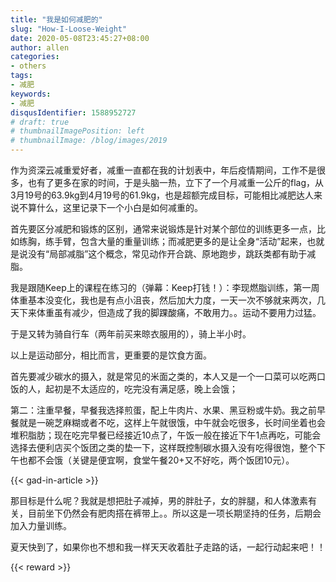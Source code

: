 ```yaml
---
title: "我是如何减肥的"
slug: "How-I-Loose-Weight"
date: 2020-05-08T23:45:27+08:00
author: allen
categories:
- others
tags:
- 减肥
keywords:
- 减肥
disqusIdentifier: 1588952727
# draft: true
# thumbnailImagePosition: left
# thumbnailImage: /blog/images/2019
---
```


作为资深云减重爱好者，减重一直都在我的计划表中，年后疫情期间，工作不是很多，也有了更多在家的时间，于是头脑一热，立下了一个月减重一公斤的flag，从3月19号的63.9kg到4月19号的61.9kg，也是超额完成目标，可能相比减肥达人来说不算什么，这里记录下一个小白是如何减重的。

<!--more-->

首先要区分减肥和锻炼的区别，通常来说锻炼是针对某个部位的训练更多一点，比如练胸，练手臂，包含大量的重量训练；而减肥更多的是让全身“活动”起来，也就是说没有“局部减脂”这个概念，常见动作开合跳、原地跑步，跳跃类都有助于减脂。

我是跟随Keep上的课程在练习的（弹幕：Keep打钱！）：李现燃脂训练，第一周体重基本没变化，我也是有点小沮丧，然后加大力度，一天一次不够就来两次，几天下来体重虽有减少，但造成了我的脚踝酸痛，不敢用力。。运动不要用力过猛。

于是又转为骑自行车（两年前买来晾衣服用的），骑上半小时。

以上是运动部分，相比而言，更重要的是饮食方面。

首先要减少碳水的摄入，就是常见的米面之类的，本人又是一个一口菜可以吃两口饭的人，起初是不太适应的，吃完没有满足感，晚上会饿；

第二：注重早餐，早餐我选择煎蛋，配上牛肉片、水果、黑豆粉或牛奶。我之前早餐就是一碗芝麻糊或者不吃，这样上午就很饿，中午就会吃很多，长时间坐着也会堆积脂肪；现在吃完早餐已经接近10点了，午饭一般在接近下午1点再吃，可能会选择去便利店买个饭团之类的垫一下，这样既控制碳水摄入没有吃得很饱，整个下午也都不会饿（关键是便宜啊，食堂午餐20+又不好吃，两个饭团10元）。

{{< gad-in-article >}}

那目标是什么呢？我就是想把肚子减掉，男的胖肚子，女的胖腿，和人体激素有关，目前坐下仍然会有肥肉搭在裤带上。。所以这是一项长期坚持的任务，后期会加入力量训练。

夏天快到了，如果你也不想和我一样天天收着肚子走路的话，一起行动起来吧！！

<!-- {{< embed-caniuse css-placeholder-shown >}} -->
<!-- {{< codepen pen="PKdOpB" user="justforuse" theme="dark">}} -->
<!-- {{< alert warning >}}
xxx
{{< /alert >}} -->
{{< reward >}}
